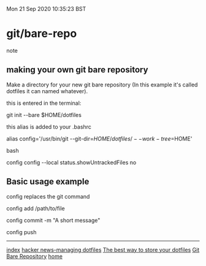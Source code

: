 Mon 21 Sep 2020 10:35:23 BST

# git/bare-repo
note
## making your own git bare repository

Make a directory for your new git bare repository (In this example it's called dotfiles it can named whatever).

this is entered in the terminal:

git init --bare $HOME/dotfiles

this alias is added to your .bashrc

alias config='/usr/bin/git --git-dir=$HOME/dotfiles/ --work-tree=$HOME' 

bash

config config --local status.showUntrackedFiles no

## Basic usage example

config replaces the git command

config add /path/to/file

config commit -m "A short message"

config push
___
[index](./index-file.md)
[hacker news-managing dotfiles](https://news.ycombinator.com/item?id=11070797) 
[The best way to store your dotfiles](https://www.atlassian.com/git/tutorials/dotfiles)
[Git Bare Repository](https://youtu.be/tBoLDpTWVOM)
[home](./home.md) 

